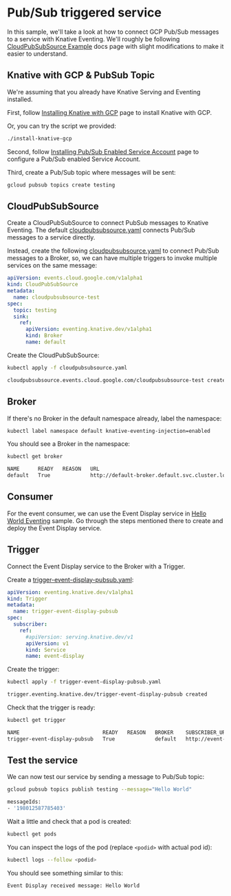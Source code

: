 # Pub/Sub triggered service

In this sample, we'll take a look at how to connect GCP Pub/Sub messages to a service with Knative Eventing. We'll roughly be following [CloudPubSubSource Example](https://github.com/google/knative-gcp/blob/master/docs/examples/cloudpubsubsource/README.md) docs page with slight modifications to make it easier to understand.

## Knative with GCP & PubSub Topic

We're assuming that you already have Knative Serving and Eventing installed.

First, follow [Installing Knative with GCP](https://github.com/google/knative-gcp/blob/master/docs/install/README.md) page to install Knative with GCP.

Or, you can try the script we provided:

```bash
./install-knative-gcp
```

Second, follow [Installing Pub/Sub Enabled Service Account](https://github.com/google/knative-gcp/blob/master/docs/install/pubsub-service-account.md) page to configure a Pub/Sub enabled Service Account.

Third, create a Pub/Sub topic where messages will be sent:

```bash
gcloud pubsub topics create testing
```

## CloudPubSubSource

Create a CloudPubSubSource to connect PubSub messages to Knative Eventing. The default [cloudpubsubsource.yaml](https://github.com/google/knative-gcp/blob/master/docs/examples/cloudpubsubsource/cloudpubsubsource.yaml) connects Pub/Sub messages to a service directly.

Instead, create the following [cloudpubsubsource.yaml](../eventing/pubsub/cloudpubsubsource.yaml) to connect Pub/Sub messages to a Broker, so, we can have multiple triggers to invoke multiple services on the same message:

```yaml
apiVersion: events.cloud.google.com/v1alpha1
kind: CloudPubSubSource
metadata:
  name: cloudpubsubsource-test
spec:
  topic: testing
  sink:
    ref:
      apiVersion: eventing.knative.dev/v1alpha1
      kind: Broker
      name: default
```

Create the CloudPubSubSource:

```bash
kubectl apply -f cloudpubsubsource.yaml

cloudpubsubsource.events.cloud.google.com/cloudpubsubsource-test created
```

## Broker

If there's no Broker in the default namespace already, label the namespace:

```bash
kubectl label namespace default knative-eventing-injection=enabled
```

You should see a Broker in the namespace:

```bash
kubectl get broker

NAME      READY   REASON   URL                                               AGE
default   True             http://default-broker.default.svc.cluster.local   52m
```

## Consumer

For the event consumer, we can use the Event Display service in [Hello World Eventing](helloworldeventing.md) sample. Go through the steps mentioned there to create and deploy the Event Display service.

## Trigger

Connect the Event Display service to the Broker with a Trigger. 

Create a [trigger-event-display-pubsub.yaml](../eventing/pubsub/trigger-event-display-pubsub.yaml):

```yaml
apiVersion: eventing.knative.dev/v1alpha1
kind: Trigger
metadata:
  name: trigger-event-display-pubsub
spec:
  subscriber:
    ref:
      #apiVersion: serving.knative.dev/v1
      apiVersion: v1
      kind: Service
      name: event-display
```

Create the trigger:

```bash
kubectl apply -f trigger-event-display-pubsub.yaml

trigger.eventing.knative.dev/trigger-event-display-pubsub created
```

Check that the trigger is ready:

```bash
kubectl get trigger

NAME                           READY   REASON   BROKER    SUBSCRIBER_URI                                   AGE
trigger-event-display-pubsub   True             default   http://event-display.default.svc.cluster.local   95s
```

## Test the service

We can now test our service by sending a message to Pub/Sub topic:

```bash
gcloud pubsub topics publish testing --message="Hello World"

messageIds:
- '198012587785403'
```

Wait a little and check that a pod is created:

```bash
kubectl get pods
```

You can inspect the logs of the pod (replace `<podid>` with actual pod id):

```bash
kubectl logs --follow <podid>
```

You should see something similar to this:

```text
Event Display received message: Hello World
```
